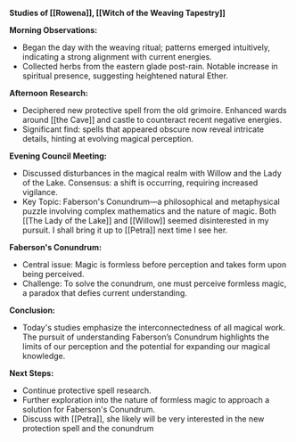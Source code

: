 **Studies of [[Rowena]], [[Witch of the Weaving Tapestry]]**

**Morning Observations:**

- Began the day with the weaving ritual; patterns emerged intuitively, indicating a strong alignment with current energies.
- Collected herbs from the eastern glade post-rain. Notable increase in spiritual presence, suggesting heightened natural Ether.

**Afternoon Research:**

- Deciphered new protective spell from the old grimoire. Enhanced wards around [[the Cave]] and castle to counteract recent negative energies.
- Significant find: spells that appeared obscure now reveal intricate details, hinting at evolving magical perception.

**Evening Council Meeting:**

- Discussed disturbances in the magical realm with Willow and the Lady of the Lake. Consensus: a shift is occurring, requiring increased vigilance.
- Key Topic: Faberson's Conundrum—a philosophical and metaphysical puzzle involving complex mathematics and the nature of magic. Both [[The Lady of the Lake]] and [[Willow]] seemed disinterested in my pursuit. I shall bring it up to [[Petra]] next time I see her.

**Faberson's Conundrum:**

- Central issue: Magic is formless before perception and takes form upon being perceived.
- Challenge: To solve the conundrum, one must perceive formless magic, a paradox that defies current understanding.

**Conclusion:**

- Today's studies emphasize the interconnectedness of all magical work. The pursuit of understanding Faberson’s Conundrum highlights the limits of our perception and the potential for expanding our magical knowledge.

**Next Steps:**

- Continue protective spell research.
- Further exploration into the nature of formless magic to approach a solution for Faberson's Conundrum.
- Discuss with [[Petra]], she likely will be very interested in the new protection spell and the conundrum